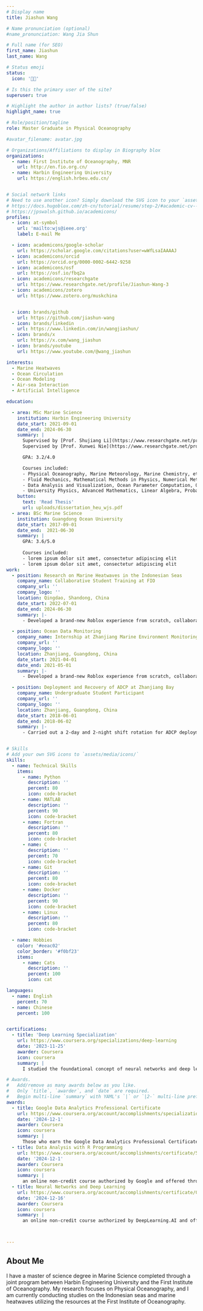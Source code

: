 ```yaml
---
# Display name
title: Jiashun Wang

# Name pronunciation (optional)
#name_pronunciation: Wang Jia Shun

# Full name (for SEO)
first_name: Jiashun
last_name: Wang

# Status emoji
status: 
  icon: '👨‍🎓'

# Is this the primary user of the site?
superuser: true

# Highlight the author in author lists? (true/false)
highlight_name: true

# Role/position/tagline
role: Master Graduate in Physical Oceanography

#avatar_filename: avatar.jpg

# Organizations/Affiliations to display in Biography blox
organizations:
  - name: First Institute of Oceanography, MNR
    url: http://en.fio.org.cn/
  - name: Harbin Engineering University
    url: https://english.hrbeu.edu.cn/


# Social network links
# Need to use another icon? Simply download the SVG icon to your `assets/media/icons/` folder.
# https://docs.hugoblox.com/zh-cn/tutorial/resume/step-2/#academic-cv--academic-cv-pro-icons
# https://jpswalsh.github.io/academicons/
profiles:
  - icon: at-symbol
    url: 'mailto:wjs@ieee.org'
    label: E-mail Me

  - icon: academicons/google-scholar
    url: https://scholar.google.com/citations?user=wWfLsaIAAAAJ
  - icon: academicons/orcid
    url: https://orcid.org/0000-0002-6442-9258
  - icon: academicons/osf
    url: https://osf.io/fbq2a 
  - icon: academicons/researchgate
    url: https://www.researchgate.net/profile/Jiashun-Wang-3
  - icon: academicons/zotero
    url: https://www.zotero.org/muskchina


  - icon: brands/github
    url: https://github.com/jiashun-wang
  - icon: brands/linkedin
    url: https://www.linkedin.com/in/wangjiashun/
  - icon: brands/x
    url: https://x.com/wang_jiashun
  - icon: brands/youtube
    url: https://www.youtube.com/@wang_jiashun

interests:
  - Marine Heatwaves
  - Ocean Circulation
  - Ocean Modeling
  - Air-sea Interaction
  - Artificial Intelligence

education:

  - area: MSc Marine Science
    institution: Harbin Engineering University
    date_start: 2021-09-01
    date_end: 2024-06-30
    summary: |
      Supervised by [Prof. Shujiang Li](https://www.researchgate.net/profile/Shujiang-Li).
      Supervised by [Prof. Xunwei Nie](https://www.researchgate.net/profile/Nie-Xunwei).

      GPA: 3.2/4.0

      Courses included:
      - Physical Oceanography, Marine Meteorology, Marine Chemistry, etc.
      - Fluid Mechanics, Mathematical Methods in Physics, Numerical Methods, etc.
      - Data Analysis and Visualization, Ocean Parameter Computation, Ocean Numerical Modeling, etc.
      - University Physics, Advanced Mathematics, Linear Algebra, Probability Theory and Mathematical Statistics
    button:
      text: 'Read Thesis'
      url: uploads/dissertation_heu_wjs.pdf
  - area: BSc Marine Science
    institution: Guangdong Ocean University
    date_start: 2017-09-01
    date_end:  2021-06-30
    summary: |
      GPA: 3.6/5.0
      
      Courses included:
      - lorem ipsum dolor sit amet, consectetur adipiscing elit
      - lorem ipsum dolor sit amet, consectetur adipiscing elit
work:
  - position: Research on Marine Heatwaves in the Indonesian Seas
    company_name: Collaborative Student Training at FIO
    company_url: ''
    company_logo: ''
    location: Qingdao, Shandong, China
    date_start: 2022-07-01
    date_end: 2024-06-30
    summary: |-
      - Developed a brand-new Roblox experience from scratch, collaborating with another developer to ideate, design, and implement the game mechanics, user interface, and core features using TypeScript and React.

  - position: Ocean Data Monitoring
    company_name: Internship at Zhanjiang Marine Environment Monitoring Station
    company_url: ''
    company_logo: ''
    location: Zhanjiang, Guangdong, China
    date_start: 2021-04-01
    date_end: 2021-05-01
    summary: |-
      - Developed a brand-new Roblox experience from scratch, collaborating with another developer to ideate, design, and implement the game mechanics, user interface, and core features using TypeScript and React.

  - position: Deployment and Recovery of ADCP at Zhanjiang Bay
    company_name: Undergraduate Student Participant
    company_url: ''
    company_logo: ''
    location: Zhanjiang, Guangdong, China
    date_start: 2018-06-01
    date_end: 2018-06-02
    summary: |-
      - Carried out a 2-day and 2-night shift rotation for ADCP deployment and recovery operations at Zhanjiang Bay.


# Skills
# Add your own SVG icons to `assets/media/icons/`
skills:
  - name: Technical Skills
    items:
      - name: Python
        description: ''
        percent: 80
        icon: code-bracket
      - name: MATLAB
        description: ''
        percent: 90
        icon: code-bracket
      - name: Fortran
        description: ''
        percent: 80
        icon: code-bracket
      - name: C
        description: ''
        percent: 70
        icon: code-bracket
      - name: Git
        description: ''
        percent: 80
        icon: code-bracket
      - name: Docker
        description: ''
        percent: 90
        icon: code-bracket
      - name: Linux
        description: ''
        percent: 80
        icon: code-bracket

  - name: Hobbies
    color: '#eeac02'
    color_border: '#f0bf23'
    items:
      - name: Cats
        description: ''
        percent: 100
        icon: cat

languages:
  - name: English
    percent: 70
  - name: Chinese
    percent: 100


certifications:
  - title: 'Deep Learning Specialization'
    url: https://www.coursera.org/specializations/deep-learning
    date: '2023-11-25'
    awarder: Coursera
    icon: coursera
    summary: |
      I studied the foundational concept of neural networks and deep learning. By the end, I was familiar with the significant technological trends driving the rise of deep learning; build, train, and apply fully connected deep neural networks; implement efficient (vectorized) neural networks; identify key parameters in a neural network’s architecture; and apply deep learning to your own applications.

# Awards.
#   Add/remove as many awards below as you like.
#   Only `title`, `awarder`, and `date` are required.
#   Begin multi-line `summary` with YAML's `|` or `|2-` multi-line prefix and indent 2 spaces below.
awards:
  - title: Google Data Analytics Professional Certificate
    url: https://www.coursera.org/account/accomplishments/specialization/certificate/SSUOEYJUAYCC
    date: '2024-12-1'
    awarder: Coursera
    icon: coursera
    summary: |
      Those who earn the Google Data Analytics Professional Certificate have completed eight courses, developed by Google, that include hands-on, practice-based assessments and are designed to prepare them for introductory-level roles in Data Analytics. They are competent in tools and platforms including spreadsheets, SQL, Tableau, and R. They know how to prepare, process, analyze, and share data for thoughtful action.
  - title: Data Analysis with R Programming
    url: https://www.coursera.org/account/accomplishments/certificate/5MCJSCX4YV84
    date: '2024-12-1'
    awarder: Coursera
    icon: coursera
    summary: |
      an online non-credit course authorized by Google and offered through Coursera
  - title: Neural Networks and Deep Learning
    url: https://www.coursera.org/account/accomplishments/certificate/098YTSN7DB8M
    date: '2024-12-16'
    awarder: Coursera
    icon: coursera
    summary: |
      an online non-credit course authorized by DeepLearning.AI and offered through Coursera



---
```


## About Me
I have a master of science degree in Marine Science completed through a joint program between Harbin Engineering University and the First Institute of Oceanography. My research focuses on Physical Oceanography, and I am currently conducting studies on the Indonesian seas and marine heatwaves utilizing the resources at the First Institute of Oceanography.

<!-- My passion for Physical Oceanography stems from my deep interest in mathematics, mechanics, and computer science, as these disciplines provide the essential tools and frameworks for understanding the complex dynamics of ocean systems. Mathematics allows me to model and quantify oceanic processes, mechanics helps me grasp the physical forces and fluid behaviors at play, and computer science equips me with the skills to analyze large datasets and develop simulations that reveal patterns and insights about marine environments. Together, these fields fuel my curiosity and drive my research in unraveling the mysteries of the ocean.

I have strong skills in academic literature search, theoretical knowledge organization, website development, various software and programming languages, and I am particularly proficient with language-based large models. In my free time, I enjoy helping others solve technical problems, which has allowed me to build good relationships with peers in oceanography as well as engineers specializing in fluid mechanics. -->


